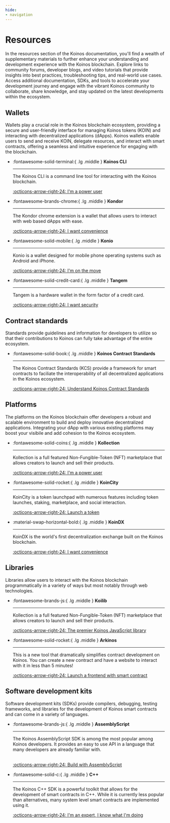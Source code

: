 ```yaml
---
hide:
- navigation
---
```


# Resources
In the resources section of the Koinos documentation, you'll find a wealth of supplementary materials to further enhance your understanding and development experience with the Koinos blockchain. Explore links to community forums, developer blogs, and video tutorials that provide insights into best practices, troubleshooting tips, and real-world use cases. Access additional documentation, SDKs, and tools to accelerate your development journey and engage with the vibrant Koinos community to collaborate, share knowledge, and stay updated on the latest developments within the ecosystem.

## Wallets
Wallets play a crucial role in the Koinos blockchain ecosystem, providing a secure and user-friendly interface for managing Koinos tokens (KOIN) and interacting with decentralized applications (dApps). Koinos wallets enable users to send and receive KOIN, delegate resources, and interact with smart contracts, offering a seamless and intuitive experience for engaging with the blockchain.

<div class="grid cards" markdown>

-   :fontawesome-solid-terminal:{ .lg .middle } __Koinos CLI__

    ---

    The Koinos CLI is a command line tool for interacting with the Koinos blockchain.

    [:octicons-arrow-right-24: I'm a power user](https://github.com/koinos/koinos-cli)

-   :fontawesome-brands-chrome:{ .lg .middle } __Kondor__

    ---

    The Kondor chrome extension is a wallet that allows users to interact with web based dApps with ease.

    [:octicons-arrow-right-24: I want convenience](https://chromewebstore.google.com/detail/ghipkefkpgkladckmlmdnadmcchefhjl)

-   :fontawesome-solid-mobile:{ .lg .middle } __Konio__

    ---

    Konio is a wallet designed for mobile phone operating systems such as Android and iPhone.

    [:octicons-arrow-right-24: I'm on the move](https://konio.io/)

-   :fontawesome-solid-credit-card:{ .lg .middle } __Tangem__

    ---

    Tangem is a hardware wallet in the form factor of a credit card.

    [:octicons-arrow-right-24: I want security](https://tangem.com/)
</div>

## Contract standards
Standards provide guidelines and information for developers to utilize so that their contributions to Koinos can fully take advantage of the entire ecosystem.

<div class="grid cards" markdown>

-   :fontawesome-solid-book:{ .lg .middle } __Koinos Contract Standards__

    ---

    The Koinos Contract Standards (KCS) provide a framework for smart contracts to faciliate the interoperability of all decentralized applications in the Koinos ecosystem.

    [:octicons-arrow-right-24: Understand Koinos Contract Standards](https://github.com/koinos/koinos-contract-standards)
</div>

## Platforms
The platforms on the Koinos blockchain offer developers a robust and scalable environment to build and deploy innovative decentralized applications. Integrating your dApp with various existing platforms may boost your visibile and add cohesion to the Koinos ecosystem.

<div class="grid cards" markdown>

-   :fontawesome-solid-coins:{ .lg .middle } __Kollection__

    ---

    Kollection is a full featured Non-Fungible-Token (NFT) marketplace that allows creators to launch and sell their products.

    [:octicons-arrow-right-24: I'm a power user](https://kollection.app/)

-   :fontawesome-solid-rocket:{ .lg .middle } __KoinCity__

    ---

    KoinCity is a token launchpad with numerous features including token launches, staking, marketplace, and social interaction.

    [:octicons-arrow-right-24: Launch a token](https://koincity.com/)

-   :material-swap-horizontal-bold:{ .lg .middle } __KoinDX__

    ---

    KoinDX is the world's first decentralization exchange built on the Koinos blockchain.

    [:octicons-arrow-right-24: I want convenience](https://koindx.com/)
</div>

## Libraries
Libraries allow users to interact with the Koinos blockchain programmatically in a variety of ways but most notably through web technologies.

<div class="grid cards" markdown>

-   :fontawesome-brands-js:{ .lg .middle } __Koilib__

    ---

    Kollection is a full featured Non-Fungible-Token (NFT) marketplace that allows creators to launch and sell their products.

    [:octicons-arrow-right-24: The premier Koinos JavaScript library](https://www.npmjs.com/package/koilib)

-   :fontawesome-solid-rocket:{ .lg .middle } __Arkinos__

    ---

    This is a new tool that dramatically simplifies contract development on Koinos. You can create a new contract and have a website to interact with it in less than 5 minutes!

    [:octicons-arrow-right-24: Launch a frontend with smart contract](https://www.npmjs.com/package/arkinos)

</div>

## Software development kits
Software development kits (SDKs) provide compilers, debugging, testing frameworks, and libraries for the development of Koinos smart contracts and can come in a variety of languages.

<div class="grid cards" markdown>

-   :fontawesome-brands-js:{ .lg .middle } __AssemblyScript__

    ---

    The Koinos AssemblyScript SDK is among the most popular among Koinos developers. It provides an easy to use API in a language that many developers are already familiar with.
    <br/><br/>

    [:octicons-arrow-right-24: Build with AssemblyScript](https://github.com/koinos/koinos-sdk-as)

-   :fontawesome-solid-c:{ .lg .middle } __C++__

    ---

    The Koinos C++ SDK is a powerful toolkit that allows for the development of smart contracts in C++. While it is currently less popular than alternatives, many system level smart contracts are implemented using it.

    [:octicons-arrow-right-24: I'm an expert, I know what I'm doing](https://github.com/koinos/koinos-sdk-cpp)

</div>